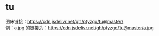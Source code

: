 # tu  
图床链接：https://cdn.jsdelivr.net/gh/ptyzgo/tu@master/  
例：a.jpg 的链接为：https://cdn.jsdelivr.net/gh/ptyzgo/tu@master/a.jpg

